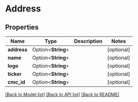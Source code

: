 # Address

## Properties

Name | Type | Description | Notes
------------ | ------------- | ------------- | -------------
**address** | Option<**String**> |  | [optional]
**name** | Option<**String**> |  | [optional]
**logo** | Option<**String**> |  | [optional]
**ticker** | Option<**String**> |  | [optional]
**cmc_id** | Option<**String**> |  | [optional]

[[Back to Model list]](../solanabeach_api.wiki/Home.md#documentation-for-models) [[Back to API list]](../solanabeach_api.wiki/Home.md#documentation-for-api-endpoints) [[Back to README]](../solanabeach_api.wiki/Home.md)


